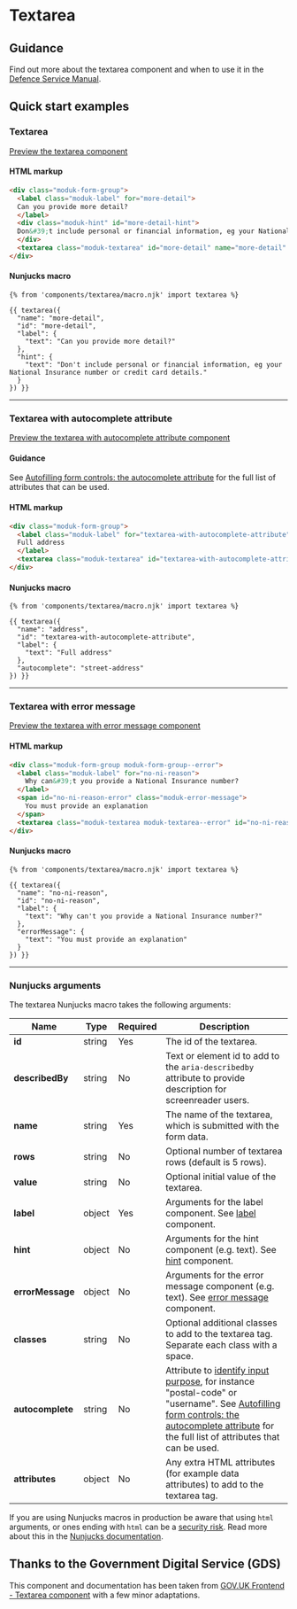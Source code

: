 # Textarea

## Guidance

Find out more about the textarea component and when to use it in the [Defence Service Manual](#0).

## Quick start examples

### Textarea

[Preview the textarea component](https://defencedigital.github.io/moduk-frontend/components/textarea/index.html)

#### HTML markup

```html
<div class="moduk-form-group">
  <label class="moduk-label" for="more-detail">
  Can you provide more detail?
  </label>
  <div class="moduk-hint" id="more-detail-hint">
  Don&#39;t include personal or financial information, eg your National Insurance number or credit card details.
  </div>
  <textarea class="moduk-textarea" id="more-detail" name="more-detail" rows="5" aria-describedby="more-detail-hint"></textarea>
</div>
```

#### Nunjucks macro

```
{% from 'components/textarea/macro.njk' import textarea %}

{{ textarea({
  "name": "more-detail",
  "id": "more-detail",
  "label": {
    "text": "Can you provide more detail?"
  },
  "hint": {
    "text": "Don't include personal or financial information, eg your National Insurance number or credit card details."
  }
}) }}
```

---

### Textarea with autocomplete attribute

[Preview the textarea with autocomplete attribute component](https://defencedigital.github.io/moduk-frontend/components/textarea/autocomplete.html)

#### Guidance

See [Autofilling form controls: the autocomplete attribute](https://html.spec.whatwg.org/multipage/form-control-infrastructure.html#autofill) for the full list of attributes that can be used.

#### HTML markup

```html
<div class="moduk-form-group">
  <label class="moduk-label" for="textarea-with-autocomplete-attribute">
  Full address
  </label>
  <textarea class="moduk-textarea" id="textarea-with-autocomplete-attribute" name="address" rows="5" autocomplete="street-address"></textarea>
</div>
```

#### Nunjucks macro

```
{% from 'components/textarea/macro.njk' import textarea %}

{{ textarea({
  "name": "address",
  "id": "textarea-with-autocomplete-attribute",
  "label": {
    "text": "Full address"
  },
  "autocomplete": "street-address"
}) }}
```

---

### Textarea with error message

[Preview the textarea with error message component](https://defencedigital.github.io/moduk-frontend/components/textarea/error.html)

#### HTML markup

```html
<div class="moduk-form-group moduk-form-group--error">
  <label class="moduk-label" for="no-ni-reason">
    Why can&#39;t you provide a National Insurance number?
  </label>
  <span id="no-ni-reason-error" class="moduk-error-message">
    You must provide an explanation
  </span>
  <textarea class="moduk-textarea moduk-textarea--error" id="no-ni-reason" name="no-ni-reason" rows="5" aria-describedby="no-ni-reason-error"></textarea>
</div>
```

#### Nunjucks macro

```
{% from 'components/textarea/macro.njk' import textarea %}

{{ textarea({
  "name": "no-ni-reason",
  "id": "no-ni-reason",
  "label": {
    "text": "Why can't you provide a National Insurance number?"
  },
  "errorMessage": {
    "text": "You must provide an explanation"
  }
}) }}
```

---

### Nunjucks arguments

The textarea Nunjucks macro takes the following arguments:

| Name                | Type     | Required  | Description             |
| --------------------|----------|-----------|-------------------------|
| **id**              | string   | Yes       | The id of the textarea. |
| **describedBy**     | string   | No        | Text or element id to add to the `aria-describedby` attribute to provide description for screenreader users.|
| **name**            | string   | Yes       | The name of the textarea, which is submitted with the form data. |
| **rows**            | string   | No        | Optional number of textarea rows (default is 5 rows). |
| **value**           | string   | No        | Optional initial value of the textarea. |
| **label**           | object   | Yes       | Arguments for the label component. See [label](https://github.com/nhsuk/moduk-frontend/tree/master/packages/components/label) component. |
| **hint**            | object   | No        | Arguments for the hint component (e.g. text). See [hint](https://github.com/nhsuk/moduk-frontend/tree/master/packages/components/hint) component. |
| **errorMessage**    | object   | No        | Arguments for the error message component (e.g. text). See [error message](https://github.com/nhsuk/moduk-frontend/tree/master/packages/components/error-message) component. |
| **classes**         | string   | No        | Optional additional classes to add to the textarea tag. Separate each class with a space. |
| **autocomplete**          | string   | No        | Attribute to [identify input purpose](https://www.w3.org/WAI/WCAG21/Understanding/identify-input-purpose.html), for instance "postal-code" or "username". See [Autofilling form controls: the autocomplete attribute](https://html.spec.whatwg.org/multipage/form-control-infrastructure.html#autofill) for the full list of attributes that can be used. |
| **attributes**      | object   | No        | Any extra HTML attributes (for example data attributes) to add to the textarea tag. |

If you are using Nunjucks macros in production be aware that using `html` arguments, or ones ending with `html` can be a [security risk](https://developer.mozilla.org/en-US/docs/Glossary/Cross-site_scripting). Read more about this in the [Nunjucks documentation](https://mozilla.github.io/nunjucks/api.html#user-defined-templates-warning).

## Thanks to the Government Digital Service (GDS)

This component and documentation has been taken from [GOV.UK Frontend - Textarea component](https://github.com/alphagov/govuk-frontend/tree/master/package/components/textarea) with a few minor adaptations.
